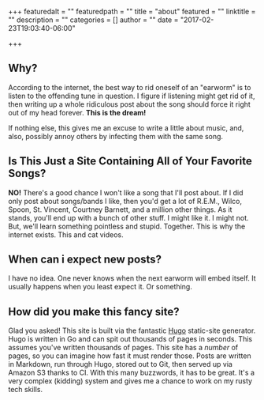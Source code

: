+++
featuredalt = ""
featuredpath = ""
title = "about"
featured = ""
linktitle = ""
description = ""
categories = []
author = ""
date = "2017-02-23T19:03:40-06:00"

+++

## Why?
According to the internet, the best way to rid oneself of an "earworm" is to listen to the offending tune in question. I figure if listening might get rid of it, then writing up a whole ridiculous post about the song should force it right out of my head forever. **This is the dream!**

If nothing else, this gives me an excuse to write a little about music, and, also, possibly annoy others by infecting them with the same song.

## Is This Just a Site Containing All of Your Favorite Songs?
**NO!** There's a good chance I won't like a song that I'll post about. If I did only post about songs/bands I like, then you'd get a lot of R.E.M., Wilco, Spoon, St. Vincent, Courtney Barnett, and a million other things. As it stands, you'll end up with a bunch of other stuff. I might like it. I might not. But, we'll learn something pointless and stupid. Together. This is why the internet exists. This and cat videos.

## When can i expect new posts?
I have no idea. One never knows when the next earworm will embed itself. It usually happens when you least expect it. Or something.

## How did you make this fancy site?
Glad you asked! This site is built via the fantastic [Hugo](https://gohugo.io/) static-site generator. Hugo is written in Go and can spit out thousands of pages in seconds. This assumes you've written thousands of pages. This site has a *number* of pages, so you can imagine how fast it must render those. Posts are written in Markdown, run through Hugo, stored out to Git, then served up via Amazon S3 thanks to CI. With this many buzzwords, it has to be great. It's a very complex (kidding) system and gives me a chance to work on my rusty tech skills.
